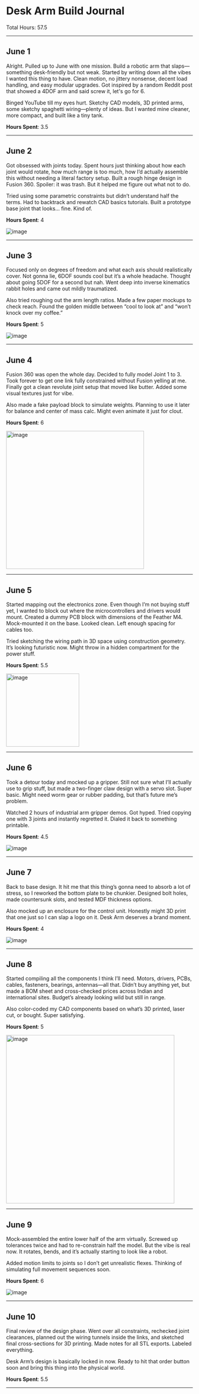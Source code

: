 # Desk Arm Build Journal  

Total Hours: 57.5

---

## June 1

Alright. Pulled up to June with one mission. Build a robotic arm that slaps—something desk-friendly but not weak. Started by writing down all the vibes I wanted this thing to have. Clean motion, no jittery nonsense, decent load handling, and easy modular upgrades. Got inspired by a random Reddit post that showed a 4DOF arm and said screw it, let's go for 6.

Binged YouTube till my eyes hurt. Sketchy CAD models, 3D printed arms, some sketchy spaghetti wiring—plenty of ideas. But I wanted mine cleaner, more compact, and built like a tiny tank.

**Hours Spent**: 3.5

---

## June 2

Got obsessed with joints today. Spent hours just thinking about how each joint would rotate, how much range is too much, how I’d actually assemble this without needing a literal factory setup. Built a rough hinge design in Fusion 360. Spoiler: it was trash. But it helped me figure out what not to do.

Tried using some parametric constraints but didn’t understand half the terms. Had to backtrack and rewatch CAD basics tutorials. Built a prototype base joint that looks... fine. Kind of.

**Hours Spent**: 4

![image](https://github.com/user-attachments/assets/c06c35bc-acca-4b25-95fd-63a75ca09c80)


---

## June 3

Focused only on degrees of freedom and what each axis should realistically cover. Not gonna lie, 6DOF sounds cool but it’s a whole headache. Thought about going 5DOF for a second but nah. Went deep into inverse kinematics rabbit holes and came out mildly traumatized.

Also tried roughing out the arm length ratios. Made a few paper mockups to check reach. Found the golden middle between “cool to look at” and “won’t knock over my coffee.”

**Hours Spent**: 5

![image](https://github.com/user-attachments/assets/a18f1d0c-456b-476b-aeac-52fa145b9339)



---

## June 4

Fusion 360 was open the whole day. Decided to fully model Joint 1 to 3. Took forever to get one link fully constrained without Fusion yelling at me. Finally got a clean revolute joint setup that moved like butter. Added some visual textures just for vibe. 

Also made a fake payload block to simulate weights. Planning to use it later for balance and center of mass calc. Might even animate it just for clout.

**Hours Spent**: 6

<img width="372" alt="image" src="https://github.com/user-attachments/assets/388d295a-ada2-45ce-8cbe-6e28ef5920eb" />


---

## June 5

Started mapping out the electronics zone. Even though I’m not buying stuff yet, I wanted to block out where the microcontrollers and drivers would mount. Created a dummy PCB block with dimensions of the Feather M4. Mock-mounted it on the base. Looked clean. Left enough spacing for cables too.

Tried sketching the wiring path in 3D space using construction geometry. It’s looking futuristic now. Might throw in a hidden compartment for the power stuff.

**Hours Spent**: 5.5

<img width="197" alt="image" src="https://github.com/user-attachments/assets/21380388-6928-4066-9931-57a9dda4ce94" />



---

## June 6

Took a detour today and mocked up a gripper. Still not sure what I’ll actually use to grip stuff, but made a two-finger claw design with a servo slot. Super basic. Might need worm gear or rubber padding, but that’s future me’s problem.

Watched 2 hours of industrial arm gripper demos. Got hyped. Tried copying one with 3 joints and instantly regretted it. Dialed it back to something printable.

**Hours Spent**: 4.5

![image](https://github.com/user-attachments/assets/a9d968e7-87a9-4501-b70a-f2fa2e19ad1a)


---

## June 7

Back to base design. It hit me that this thing’s gonna need to absorb a lot of stress, so I reworked the bottom plate to be chunkier. Designed bolt holes, made countersunk slots, and tested MDF thickness options.

Also mocked up an enclosure for the control unit. Honestly might 3D print that one just so I can slap a logo on it. Desk Arm deserves a brand moment.

**Hours Spent**: 4

![image](https://github.com/user-attachments/assets/7822d40f-0dfe-4906-b1d6-0b8cd85a3b7a)


---

## June 8

Started compiling all the components I think I’ll need. Motors, drivers, PCBs, cables, fasteners, bearings, antennas—all that. Didn’t buy anything yet, but made a BOM sheet and cross-checked prices across Indian and international sites. Budget’s already looking wild but still in range.

Also color-coded my CAD components based on what’s 3D printed, laser cut, or bought. Super satisfying.

**Hours Spent**: 5

<img width="454" alt="image" src="https://github.com/user-attachments/assets/f11da48e-2923-4148-9080-50ec8335ecbb" />


---

## June 9

Mock-assembled the entire lower half of the arm virtually. Screwed up tolerances twice and had to re-constrain half the model. But the vibe is real now. It rotates, bends, and it’s actually starting to look like a robot.

Added motion limits to joints so I don’t get unrealistic flexes. Thinking of simulating full movement sequences soon.

**Hours Spent**: 6

![image](https://github.com/user-attachments/assets/9566b0d1-dc71-4823-95c1-20fd7dfc7978)


---

## June 10

Final review of the design phase. Went over all constraints, rechecked joint clearances, planned out the wiring tunnels inside the links, and sketched final cross-sections for 3D printing. Made notes for all STL exports. Labeled everything.

Desk Arm’s design is basically locked in now. Ready to hit that order button soon and bring this thing into the physical world.

**Hours Spent**: 5.5



---

